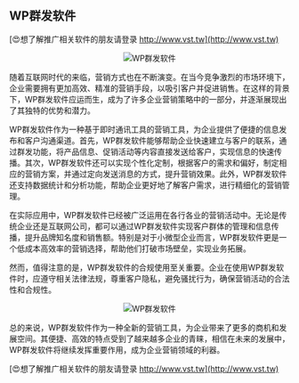## **WP群发软件**

[😍想了解推广相关软件的朋友请登录 http://www.vst.tw](http://www.vst.tw)

 <center><img src="https://vst.tw/MP4/tuiguang/png/0.png" alt="WP群发软件"></center>

随着互联网时代的来临，营销方式也在不断演变。在当今竞争激烈的市场环境下，企业需要拥有更加高效、精准的营销手段，以吸引客户并促进销售。在这样的背景下，WP群发软件应运而生，成为了许多企业营销策略中的一部分，并逐渐展现出了其独特的优势和潜力。

WP群发软件作为一种基于即时通讯工具的营销工具，为企业提供了便捷的信息发布和客户沟通渠道。首先，WP群发软件能够帮助企业快速建立与客户的联系，通过群发功能，将产品信息、促销活动等内容直接发送给客户，实现信息的快速传播。其次，WP群发软件还可以实现个性化定制，根据客户的需求和偏好，制定相应的营销方案，并通过定向发送消息的方式，提升营销效果。此外，WP群发软件还支持数据统计和分析功能，帮助企业更好地了解客户需求，进行精细化的营销管理。

在实际应用中，WP群发软件已经被广泛运用在各行各业的营销活动中。无论是传统企业还是互联网公司，都可以通过WP群发软件实现客户群体的管理和信息传播，提升品牌知名度和销售额。特别是对于小微型企业而言，WP群发软件更是一个低成本高效率的营销选择，帮助他们打破市场壁垒，实现业务拓展。

然而，值得注意的是，WP群发软件的合规使用至关重要。企业在使用WP群发软件时，应遵守相关法律法规，尊重客户隐私，避免骚扰行为，确保营销活动的合法性和合规性。

 <center><img src="https://vst.tw/MP4/tuiguang/png/4.png" alt="WP群发软件"></center>

总的来说，WP群发软件作为一种全新的营销工具，为企业带来了更多的商机和发展空间。其便捷、高效的特点受到了越来越多企业的青睐，相信在未来的发展中，WP群发软件将继续发挥重要作用，成为企业营销领域的利器。

[😍想了解推广相关软件的朋友请登录 http://www.vst.tw](http://www.vst.tw)



